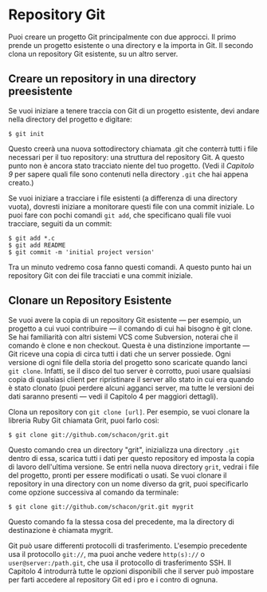 # Repository Git

Puoi creare un progetto Git principalmente con due approcci. Il primo prende un progetto esistente o una directory e la importa in Git. Il secondo clona un repository Git esistente, su un altro server.

## Creare un repository in una directory preesistente

Se vuoi iniziare a tenere traccia con Git di un progetto esistente, devi andare nella directory del progetto e digitare:

	$ git init

Questo creerà una nuova sottodirectory chiamata .git che conterrà tutti i file necessari per il tuo repository: una struttura del repository Git. A questo punto non è ancora stato tracciato niente del tuo progetto. (Vedi il *Capitolo 9* per sapere quali file sono contenuti nella directory `.git` che hai appena creato.)

Se vuoi iniziare a tracciare i file esistenti (a differenza di una directory vuota), dovresti iniziare a monitorare questi file con una commit iniziale. Lo puoi fare con pochi comandi `git add`, che specificano quali file vuoi tracciare, seguiti da un commit: 

	$ git add *.c
	$ git add README
	$ git commit -m 'initial project version'

Tra un minuto vedremo cosa fanno questi comandi. A questo punto hai un repository Git con dei file tracciati e una commit iniziale.

## Clonare un Repository Esistente

Se vuoi avere la copia di un repository Git esistente — per esempio, un progetto a cui vuoi contribuire — il comando di cui hai bisogno è git clone. Se hai familiarità con altri sistemi VCS come Subversion, noterai che il comando è clone e non checkout. Questa è una distinzione importante — Git riceve una copia di circa tutti i dati che un server possiede. Ogni versione di ogni file della storia del progetto sono scaricate quando lanci `git clone`. Infatti, se il disco del tuo server è corrotto, puoi usare qualsiasi copia di qualsiasi client per ripristinare il server allo stato in cui era quando è stato clonato (puoi perdere alcuni agganci server, ma tutte le versioni dei dati saranno presenti — vedi il Capitolo 4 per maggiori dettagli).

Clona un repository con `git clone [url]`. Per esempio, se vuoi clonare la libreria Ruby Git chiamata Grit, puoi farlo così:

	$ git clone git://github.com/schacon/grit.git

Questo comando crea un directory "grit", inizializza una directory `.git` dentro di essa, scarica tutti i dati per questo repository ed imposta la copia di lavoro dell'ultima versione. Se entri nella nuova directory `grit`, vedrai i file del progetto, pronti per essere modificati o usati. Se vuoi clonare il repository in una directory con un nome diverso da grit, puoi specificarlo come opzione successiva al comando da terminale:

	$ git clone git://github.com/schacon/grit.git mygrit

Questo comando fa la stessa cosa del precedente, ma la directory di destinazione è chiamata mygrit.

Git può usare differenti protocolli di trasferimento. L'esempio precedente usa il protocollo `git://`, ma puoi anche vedere `http(s)://` o `user@server:/path.git`, che usa il protocollo di trasferimento SSH. Il Capitolo 4 introdurrà tutte le opzioni disponibili che il server può impostare per farti accedere al repository Git ed i pro e i contro di ognuna.
